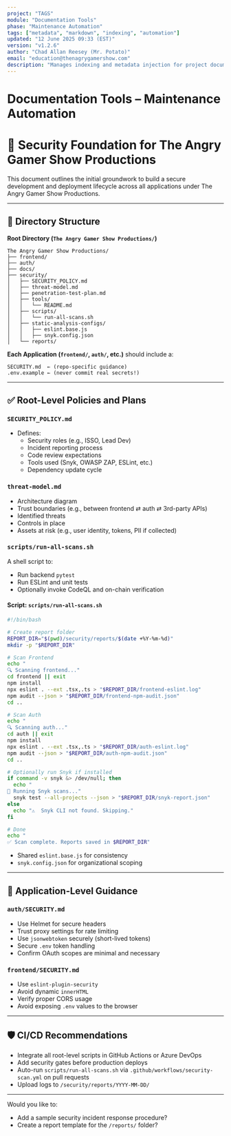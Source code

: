 ```yaml
---
project: "TAGS"
module: "Documentation Tools"
phase: "Maintenance Automation"
tags: ["metadata", "markdown", "indexing", "automation"]
updated: "12 June 2025 09:33 (EST)"
version: "v1.2.6"
author: "Chad Allan Reesey (Mr. Potato)"
email: "education@thenagrygamershow.com"
description: "Manages indexing and metadata injection for project documentation."
---
```


# Documentation Tools – Maintenance Automation
# 🔐 Security Foundation for The Angry Gamer Show Productions

This document outlines the initial groundwork to build a secure development and deployment lifecycle across all applications under The Angry Gamer Show Productions.

---

## 📁 Directory Structure

**Root Directory (`The Angry Gamer Show Productions/`)**
```
The Angry Gamer Show Productions/
├── frontend/
├── auth/
├── docs/
├── security/
│   ├── SECURITY_POLICY.md
│   ├── threat-model.md
│   ├── penetration-test-plan.md
│   ├── tools/
│   │   └── README.md
│   ├── scripts/
│   │   └── run-all-scans.sh
│   ├── static-analysis-configs/
│   │   ├── eslint.base.js
│   │   ├── snyk.config.json
│   └── reports/
```

**Each Application (`frontend/`, `auth/`, etc.)** should include a:
```
SECURITY.md  ← (repo-specific guidance)
.env.example ← (never commit real secrets!)
```

---

## ✅ Root-Level Policies and Plans

### `SECURITY_POLICY.md`
- Defines:
  - Security roles (e.g., ISSO, Lead Dev)
  - Incident reporting process
  - Code review expectations
  - Tools used (Snyk, OWASP ZAP, ESLint, etc.)
  - Dependency update cycle

### `threat-model.md`
- Architecture diagram
- Trust boundaries (e.g., between frontend ⇄ auth ⇄ 3rd-party APIs)
- Identified threats
- Controls in place
- Assets at risk (e.g., user identity, tokens, PII if collected)

### `scripts/run-all-scans.sh`
A shell script to:
- Run backend `pytest`
- Run ESLint and unit tests
- Optionally invoke CodeQL and on-chain verification

#### Script: `scripts/run-all-scans.sh`
```bash
#!/bin/bash

# Create report folder
REPORT_DIR="$(pwd)/security/reports/$(date +%Y-%m-%d)"
mkdir -p "$REPORT_DIR"

# Scan Frontend
echo "
🔍 Scanning frontend..."
cd frontend || exit
npm install
npx eslint . --ext .tsx,.ts > "$REPORT_DIR/frontend-eslint.log"
npm audit --json > "$REPORT_DIR/frontend-npm-audit.json"
cd ..

# Scan Auth
echo "
🔍 Scanning auth..."
cd auth || exit
npm install
npx eslint . --ext .tsx,.ts > "$REPORT_DIR/auth-eslint.log"
npm audit --json > "$REPORT_DIR/auth-npm-audit.json"
cd ..

# Optionally run Snyk if installed
if command -v snyk &> /dev/null; then
  echo "
🚨 Running Snyk scans..."
  snyk test --all-projects --json > "$REPORT_DIR/snyk-report.json"
else
  echo "⚠️  Snyk CLI not found. Skipping."
fi

# Done
echo "
✅ Scan complete. Reports saved in $REPORT_DIR"
```

- Shared `eslint.base.js` for consistency
- `snyk.config.json` for organizational scoping

---

## 🧾 Application-Level Guidance

### `auth/SECURITY.md`
- Use Helmet for secure headers
- Trust proxy settings for rate limiting
- Use `jsonwebtoken` securely (short-lived tokens)
- Secure `.env` token handling
- Confirm OAuth scopes are minimal and necessary

### `frontend/SECURITY.md`
- Use `eslint-plugin-security`
- Avoid dynamic `innerHTML`
- Verify proper CORS usage
- Avoid exposing `.env` values to the browser

---

## 🛡️ CI/CD Recommendations
- Integrate all root-level scripts in GitHub Actions or Azure DevOps
- Add security gates before production deploys
- Auto-run `scripts/run-all-scans.sh` via `.github/workflows/security-scan.yml` on pull requests
- Upload logs to `/security/reports/YYYY-MM-DD/`

---

Would you like to:
- Add a sample security incident response procedure?
- Create a report template for the `/reports/` folder?

